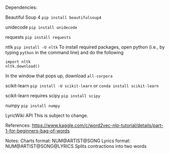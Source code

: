 Dependencies:

Beautiful Soup 4
`pip install beautifulsoup4`

unidecode
`pip install unidecode`

requests
`pip install requests`

ntlk
`pip install -U nltk`
To install required packages, open python (i.e., by typing `python` in the command line) and
do the following
```
import nltk
nltk.download()
```
In the window that pops up, download `all-corpora`

scikit-learn
`pip install -U scikit-learn` or `conda install scikit-learn`

scikit-learn requires scipy
`pip install scipy`

numpy
`pip install numpy`

LyricWiki API
This is subject to change.

References:
https://www.kaggle.com/c/word2vec-nlp-tutorial/details/part-1-for-beginners-bag-of-words

Notes:
Charts format: NUM@ARTIST@SONG
Lyrics format: NUM@ARTIST@SONG@LYRICS
Splits contractions into two words